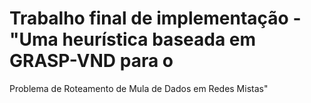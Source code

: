 # Trabalho final de implementação - "Uma heurística baseada em GRASP-VND para o
 Problema de Roteamento de Mula de Dados em Redes Mistas"
